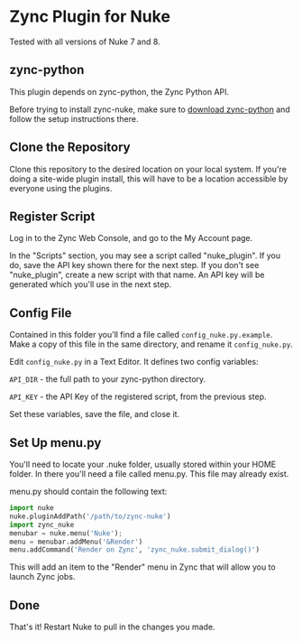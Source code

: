 # Zync Plugin for Nuke

Tested with all versions of Nuke 7 and 8. 

## zync-python

This plugin depends on zync-python, the Zync Python API.

Before trying to install zync-nuke, make sure to [download zync-python](https://github.com/zync/zync-python) and follow the setup instructions there.

## Clone the Repository

Clone this repository to the desired location on your local system. If you're doing a site-wide plugin install, this will have to be a location accessible by everyone using the plugins. 

## Register Script

Log in to the Zync Web Console, and go to the My Account page.

In the "Scripts" section, you may see a script called "nuke_plugin". If you do, save the API key shown there for the next step. If you don't see "nuke_plugin", create a new script with that name. An API key will be generated which you'll use in the next step.

## Config File

Contained in this folder you'll find a file called ```config_nuke.py.example```. Make a copy of this file in the same directory, and rename it ```config_nuke.py```.

Edit ```config_nuke.py``` in a Text Editor. It defines two config variables:

```API_DIR``` - the full path to your zync-python directory.

```API_KEY``` - the API Key of the registered script, from the previous step.

Set these variables, save the file, and close it.

## Set Up menu.py

You'll need to locate your .nuke folder, usually stored within your HOME folder. In there you'll need a file called menu.py. This file may already exist.

menu.py should contain the following text:

```python
import nuke
nuke.pluginAddPath('/path/to/zync-nuke')
import zync_nuke
menubar = nuke.menu('Nuke');
menu = menubar.addMenu('&Render')
menu.addCommand('Render on Zync', 'zync_nuke.submit_dialog()')
```

This will add an item to the "Render" menu in Zync that will allow you to launch Zync jobs.

## Done

That's it! Restart Nuke to pull in the changes you made.

